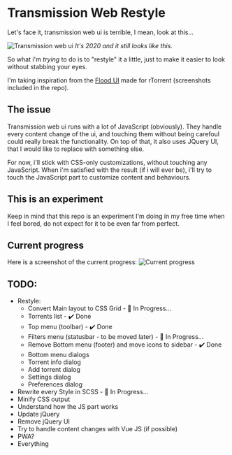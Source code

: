 # Transmission Web Restyle

Let's face it, transmission web ui is terrible, I mean, look at this...

![Transmission web ui](https://blog.flo.cx/mycontent/2011/02/Screenshot-from-2014-04-15-170242-1038x576.png)
_It's 2020 and it still looks like this._

So what i'm _trying_ to do is to "restyle" it a little, just to make it easier to look without stabbing your eyes.

I'm taking inspiration from the [Flood UI](https://github.com/Flood-UI/flood) made for rTorrent (screenshots included in the repo).

## **The issue**
Transmission web ui runs with a lot of JavaScript (obviously). They handle every content change of the ui, and touching them without being carefoul could really break the functionality.
On top of that, it also uses JQuery UI, that I would like to replace with something else.

For now, i'll stick with CSS-only customizations, without touching any JavaScript. When i'm satisfied with the result (if i will ever be), i'll try to touch the JavaScript part to customize content and behaviours.


## **This is an experiment**
Keep in mind that this repo is an experiment I'm doing in my free time when I feel bored, do not expect for it to be even far from perfect.


## Current progress
Here is a screenshot of the current progress:
![Current progress](https://i.imgur.com/UDJqm2f.png)


## **TODO:**
- Restyle:
    - Convert Main layout to CSS Grid - :hammer: In Progress...
    - Torrents list - :heavy_check_mark: Done
    - Top menu (toolbar) - :heavy_check_mark: Done
    - Filters menu (statusbar - to be moved later) - :hammer: In Progress...
    - Remove Bottom menu (footer) and move icons to sidebar - :heavy_check_mark: Done
    - Bottom menu dialogs
    - Torrent info dialog
    - Add torrent dialog
    - Settings dialog
    - Preferences dialog
- Rewrite every Style in SCSS - :hammer: In Progress...
- Minify CSS output
- Understand how the JS part works
- Update jQuery
- Remove jQuery UI
- Try to handle content changes with Vue JS (if possible)
- PWA?
- Everything
